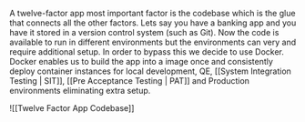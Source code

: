 A twelve-factor app most important factor is the codebase which is the glue that connects all the other factors. Lets say you have a banking app and you have it stored in a version control system (such as Git). Now the code is available to run in different environments but the environments can very and require additional setup. In order to bypass this we decide to use Docker. Docker enables us to build the app into a image once and consistently deploy container instances for local development, QE, [[System Integration Testing | SIT]], [[Pre Acceptance Testing | PAT]] and Production environments eliminating extra setup.




![[Twelve Factor App Codebase]]

